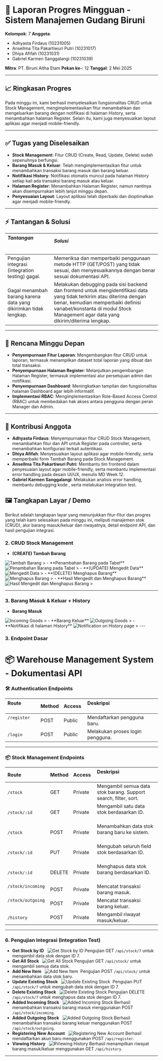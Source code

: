 # 📌 Laporan Progres Mingguan - **Sistem Manajemen Gudang Biruni**

**Kelompok**: 7
**Anggota**:
- Adhyasta Firdaus (10231005)
- Ansellma Tita Pakartiwuri Putri (10231017)
- Dhiya Afifah (10231031)
- Gabriel Karmen Sanggalangi (10231039)

**Mitra**: PT. Biruni Altha Etam
**Pekan ke-**: 12
**Tanggal**: 2 Mei 2025

---

## 📈 Ringkasan Progres

Pada minggu ini, kami berhasil menyelesaikan fungsionalitas CRUD untuk Stock Management, mengimplementasikan fitur menambahkan dan mengeluarkan barang dengan notifikasi di halaman History, serta menambahkan halaman Register. Selain itu, kami juga menyesuaikan layout aplikasi agar menjadi mobile-friendly.

---

## ✅ Tugas yang Diselesaikan

* **Stock Management**: Fitur CRUD (Create, Read, Update, Delete) sudah sepenuhnya berfungsi.
* **Barang Masuk & Keluar**: Telah mengimplementasikan fitur untuk menambahkan transaksi barang masuk dan barang keluar.
* **Notifikasi History**: Notifikasi otomatis muncul pada halaman History setiap kali ada transaksi barang masuk atau keluar.
* **Halaman Register**: Menambahkan Halaman Register, namun nantinya akan disempurnakan lebih lanjut minggu depan.
* **Penyesuaian Layout**: Layout aplikasi telah diperbaiki dan dioptimalkan agar menjadi mobile-friendly.

---

## ⚡ Tantangan & Solusi

| *Tantangan*                                                      | *Solusi*                                                                                             |
| :----------------------------------------------------------------- | :--------------------------------------------------------------------------------------------------------- |
| Pengujian integrasi (integration testing) gagal.                   | Memeriksa dan memperbaiki penggunaan metode HTTP (GET/POST) yang tidak sesuai, dan menyesuaikannya dengan benar sesuai dokumentasi API. |
| Gagal menambah barang karena data yang dikirimkan tidak lengkap. | Melakukan debugging pada sisi backend dan frontend untuk mengidentifikasi data yang tidak terkirim atau diterima dengan benar, kemudian memperbaiki definisi variabel/konstanta di modul Stock Management agar data yang dikirim/diterima lengkap. |

---

## 📅 Rencana Minggu Depan

* **Penyempurnaan Fitur Laporan**: Mengembangkan fitur CRUD untuk laporan, termasuk menampilkan dataset total laporan yang dibuat dan total transaksi.
* **Penyempurnaan Halaman Register**: Melanjutkan pengembangan Halaman Register, termasuk implementasi alur persetujuan admin dan notifikasi.
* **Penyempurnaan Dashboard**: Meningkatkan tampilan dan fungsionalitas halaman Dashboard agar lebih informatif.
* **Implementasi RBAC**: Mengimplementasikan Role-Based Access Control (RBAC) untuk membedakan hak akses antara pengguna dengan peran Manager dan Admin.

---

## 🤝 Kontribusi Anggota

* **Adhyasta Firdaus**: Menyempurnakan fitur CRUD Stock Management, menambahkan fitur dan API untuk Register pada controller, serta menambahkan konfigurasi terkait autentikasi.
* **Dhiya Afifah**: Menyesuaikan layout aplikasi agar mobile-friendly, serta memperbaiki form Tambah Barang pada Stock Management.
* **Ansellma Tita Pakartiwuri Putri**: Membantu tim frontend dalam penyesuaian layout agar mobile-friendly, serta membantu implementasi error handling pada desain UI/UX, menulis MD Week 12.
* **Gabriel Karmen Sanggalangi**: Melakukan analisis error handling, membantu debugging kode , serta melakukan integration test.

## 🖼️ Tangkapan Layar / Demo

Berikut adalah tangkapan layar yang menunjukkan fitur-fitur dan progres yang telah kami selesaikan pada minggu ini, meliputi manajemen stok (CRUD), alur barang masuk/keluar dan riwayatnya, detail endpoint API, dan hasil pengujian integrasi.

### 2. CRUD Stock Management
- **(CREATE) Tambah Barang**
<img src="2.png" alt="Tambah Barang">
>
- **Penambahan Barang pada Tabel**
<img src="3.png" alt="Penambahan Barang pada Tabel">
>
- **(UPDATE) Mengedit Data**
<img src="4.png" alt="Mengedit Data">
>
- **(DELETE) Menghapus Barang**
<img src="5.png" alt="Menghapus Barang">
>
- **Hasil Mengedit dan Menghapus Barang**
<img src="6.png" alt="Hasil Mengedit dan Menghapus Barang">
>

---

### 3. Barang Masuk & Keluar + History
- **Barang Masuk**
<img src="7.png" alt="Incoming Goods">
>
- **Barang Keluar**
<img src="8.png" alt="Outgoing Goods">
>
- **Notifikasi di halaman History**
<img src="9.png" alt="Notification on History page">
>
---

### 3. Endpoint Dasar

# 📦 Warehouse Management System - Dokumentasi API

### 🛠️ Authentication Endpoints
| Route             | Method | Access  | Deskripsi                                     |
| :---------------- | :----- | :------ | :-------------------------------------------- |
| `/register`       | POST   | Public  | Mendaftarkan pengguna baru.                  |
| `/login`          | POST   | Public  | Melakukan proses login pengguna.            |

---

### 📦 Stock Management Endpoints
| Route               | Method | Access  | Deskripsi                                           |
| :------------------ | :----- | :------ | :---------------------------------------------------- |
| `/stock`            | GET    | Private | Mengambil semua data stok barang. Support search, filter, sort. |
| `/stock/:id`        | GET    | Private | Mengambil satu data stok berdasarkan ID.              |
| `/stock`            | POST   | Private | Menambahkan data stok barang baru ke sistem.          |
| `/stock/:id`        | PUT    | Private | Mengubah seluruh field stok berdasarkan ID.           |
| `/stock/:id`        | DELETE | Private | Menghapus data stok barang berdasarkan ID.             |
| `/stock/incoming`   | POST   | Private | Mencatat transaksi barang masuk.                      |
| `/stock/outgoing`   | POST   | Private | Mencatat transaksi barang keluar.               
| `/history`   | POST   | Private | Mengambil riwayat masuk/keluar.                     |

---

### 6. Pengujian Integrasi (Integration Test)

- **Get Stock by ID**
  <img src="getstockbyid.jpg" alt="Get Stock by ID">
Pengujian GET `/api/stock/7` untuk mengambil data stok dengan ID 7.
- **Get All Stock**
  <img src="getallstock.jpg" alt="Get All Stock">
Pengujian GET `/api/stock/` untuk mengambil semua data stok.
- **Add New Item**
  <img src="createstock.jpg" alt="Add New Item">
 Pengujian POST `/api/stock/` untuk menambahkan data stok baru.
- **Update Existing Stock**
  <img src="updatestock.jpg" alt="Update Existing Stock">
 Pengujian PUT `/api/stock/7` untuk mengubah data stok dengan ID 7.
- **Delete Existing Stock**
  <img src="deletestock.jpg" alt="Delete Existing Stock">
Pengujian DELETE `/api/stock/7` untuk menghapus data stok dengan ID 7.
- **Added Incoming Stock**
  <img src="incoming.jpg" alt="Added Incoming Stock">
Berhasil menambahkan transaksi barang masuk menggunakan POST `/api/stock/incoming`.
- **Added Outgoing Stock**
  <img src="outgoing.jpg" alt="Added Outgoing Stock">
Berhasil menambahkan transaksi barang keluar menggunakan POST `/api/stock/outgoing`.
- **Registering New Account**
  <img src="register.jpg" alt="Registering New Account">
Berhasil mendaftarkan akun baru menggunakan POST `/api/register`.
- **Viewing History**
  <img src="gethistory.jpg" alt="RViewing History">
Berhasil menampilkan riwayat barang masuk/keluar menggunakan GET `/api/history`.

---